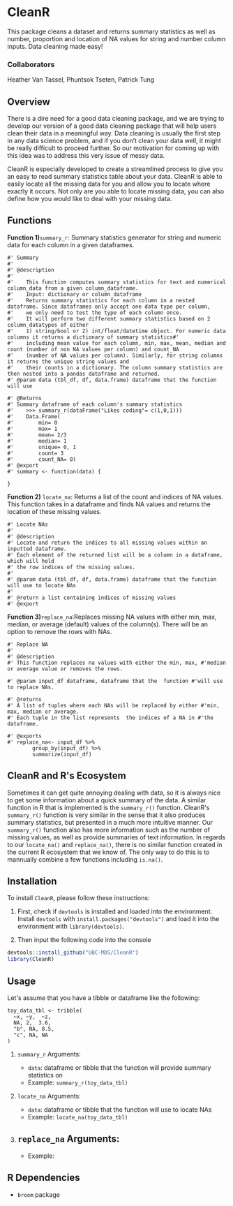 # CleanR
This package cleans a dataset and returns summary statistics as well as number, proportion and location of NA values for string and number column inputs. Data cleaning made easy!

### Collaborators
Heather Van Tassel, Phuntsok Tseten, Patrick Tung

## Overview
There is a dire need for a good data cleaning package, and we are trying to develop our version of a good data cleaning package that will help users clean their data in a meaningful way. Data cleaning is usually the first step in any data science problem, and if you don’t clean your data well, it might be really difficult to proceed further. So our motivation for coming up with this idea was to address this very issue of messy data.

CleanR is especially developed to create a streamlined process to give you an easy to read summary statistics table about your data. CleanR is able to easily locate all the missing data for you and allow you to locate where exactly it occurs. Not only are you able to locate missing data, you can also define how you would like to deal with your missing data. 

## Functions
**Function 1)**`summary_r`: Summary statistics generator for string and numeric data for each column in a given dataframes.
```
#' Summary
#' 
#' @description
#'
#'    This function computes summary statistics for text and numerical column_data from a given column_dataframe.
#'    Input: dictionary or column_dataframe
#'    Returns summary statistics for each column in a nested dataframe. Since dataframes only accept one data type per column, 
#'    we only need to test the type of each column once.
#'    It will perform two different summary statistics based on 2 column_datatypes of either
#'    1) string/bool or 2) int/float/datetime object. For numeric data columns it returns a dictionary of summary statistics#'
#'    including mean value for each column, min, max, mean, median and count (number of non NA values per column) and count_NA
#'    (number of NA values per column). Similarly, for string columns it returns the unique string values and
#'    their counts in a dictionary. The column summary statistics are then nested into a pandas dataframe and returned.
#' @param data (tbl_df, df, data.frame) dataframe that the function will use    
    
#' @Returns
#' Summary dataframe of each column's summary statistics
#'    >>> summary_r(dataFrame("Likes coding"= c(1,0,1)))
#'    Data.Frame(
#'        min= 0
#'        max= 1
#'        mean= 2/3
#'        median= 1
#'        unique= 0, 1
#'        count= 3
#'        count_NA= 0)
#' @export
#' summary <- function(data) {

}
```

**Function 2)** `locate_na`: Returns a list of the count and indices of NA values.  This function takes in a dataframe and finds NA values and returns the location of these missing values.

```
#' Locate NAs
#'
#' @description
#' Locate and return the indices to all missing values within an inputted dataframe.
#' Each element of the returned list will be a column in a dataframe, which will hold
#' the row indices of the missing values.
#'
#' @param data (tbl_df, df, data.frame) dataframe that the function will use to locate NAs
#'
#' @return a list containing indices of missing values
#' @export
```

**Function 3)**`replace_na`:Replaces missing NA values with either min, max, median, or average (default) values of the column(s). There will be an option to remove the rows with NAs.
```
#' Replace NA
#' 
#' @description
#' This function replaces na values with either the min, max, #'median or average value or removes the rows.

#' @param input_df dataframe, dataframe that the  function #'will use to replace NAs.

#' @returns
#' A list of tuples where each NAs will be replaced by either #'min, max, median or average.
#' Each tuple in the list represents  the indices of a NA in #'the dataframe. 
   
#' @exports
#' replace_na<- input_df %>% 
        group_by(input_df) %>% 
        summarize(input_df)
```

## CleanR and R's Ecosystem

Sometimes it can get quite annoying dealing with data, so it is always nice to get some information about a quick summary of the data. A similar function in R that is implemented is the `summary_r()` function. CleanR's `summary_r()` function is very similar in the sense that it also produces summary statistics, but presented in a much more intuitive manner. Our `summary_r()` function also has more information such as the number of missing values, as well as provide summaries of text information. In regards to our `locate_na()` and `replace_na()`, there is no similar function created in the current R ecosystem that we know of. The only way to do this is to mannually combine a few functions including `is.na()`.

## Installation

To install `CleanR`, please follow these instructions:

1. First, check if `devtools` is installed and loaded into the environment. Install `devtools` with `install.packages("devtools")` and load it into the environment with `library(devtools)`.

2. Then input the following code into the console
``` r
devtools::install_github("UBC-MDS/CleanR")
library(CleanR)
```

## Usage
Let's assume that you have a tibble or dataframe like the following:
```{r}
toy_data_tbl <- tribble(
  ~x, ~y,  ~z,
  NA, 2,  3.6,
  "b", NA, 8.5,
  "c", NA, NA
)
```
1. `summary_r`
Arguments: 
    - `data`: dataframe or tibble that the function will provide summary statistics on
    - Example: `summary_r(toy_data_tbl)`
  
2. `locate_na`
Arguments:
    - `data`: dataframe or tibble that the function will use to locate NAs
    - Example: `locate_na(toy_data_tbl)`

3. `replace_na`
Arguments:
    - 
    - Example: 

## R Dependencies
- `broom` package

